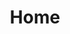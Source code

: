 ---
title: Home
layout: single
permalink: /
header:
    image: /assets/images/bg-post-resize.jpg
    image_class: "post-header-image"
    image_description: "Hero Image"
---